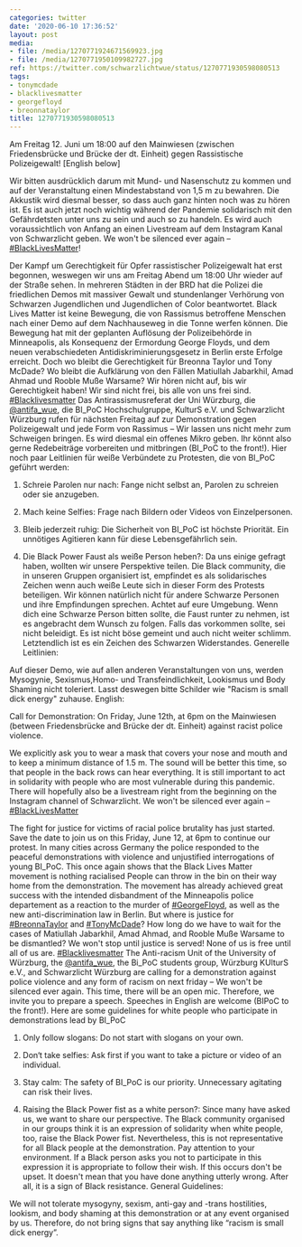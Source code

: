 ```yaml
---
categories: twitter
date: '2020-06-10 17:36:52'
layout: post
media:
- file: /media/1270771924671569923.jpg
- file: /media/1270771950109982727.jpg
ref: https://twitter.com/schwarzlichtwue/status/1270771930598080513
tags:
- tonymcdade
- blacklivesmatter
- georgefloyd
- breonnataylor
title: 1270771930598080513
---
```

Am Freitag 12. Juni um 18:00 auf den Mainwiesen (zwischen Friedensbrücke und Brücke der dt. Einheit) gegen Rassistische Polizeigewalt! 
[English below]

Wir bitten ausdrücklich darum mit Mund- und Nasenschutz zu kommen und auf der Veranstaltung einen Mindestabstand von 1,5 m zu bewahren. Die Akkustik wird diesmal besser, so dass auch ganz hinten noch was zu hören ist.
Es ist auch jetzt noch wichtig während der Pandemie solidarisch mit den Gefährdetsten unter uns zu sein und auch so zu handeln. Es wird auch voraussichtlich von Anfang an einen Livestream auf dem Instagram Kanal von Schwarzlicht geben.
We won't be silenced ever again – [#BlackLivesMatter](/t/blacklivesmatter)!

Der Kampf um Gerechtigkeit für Opfer rassistischer Polizeigewalt hat erst begonnen, weswegen wir uns am Freitag Abend um 18:00 Uhr wieder auf der Straße sehen.
In mehreren Städten in der BRD hat die Polizei die friedlichen Demos mit massiver Gewalt und stundenlanger Verhörung von Schwarzen Jugendlichen und Jugendlichen of Color beantwortet.
Black Lives Matter ist keine Bewegung, die von Rassismus betroffene Menschen nach einer Demo auf dem Nachhauseweg in die Tonne werfen können. Die Bewegung hat mit der geplanten Auflösung der Polizeibehörde in Minneapolis, als Konsequenz der Ermordung George Floyds, und dem neuen verabschiedeten Antidiskriminierungsgesetz in Berlin erste Erfolge erreicht. Doch wo bleibt die Gerechtigkeit für Breonna Taylor und Tony McDade? Wo bleibt die Aufklärung von den Fällen Matiullah Jabarkhil, Amad Ahmad und Rooble Muße Warsame?
Wir hören nicht auf, bis wir Gerechtigkeit haben! Wir sind nicht frei, bis alle von uns frei sind. [#Blacklivesmatter](/t/blacklivesmatter)
Das Antirassismusreferat der Uni Würzburg, die [@antifa_wue](https://twitter.com/antifa_wue), die BI_PoC Hochschulgruppe, KulturS e.V. und Schwarzlicht Würzburg rufen für nächsten Freitag auf zur Demonstration gegen Polizeigewalt und jede Form von Rassimus – Wir lassen uns nicht mehr zum Schweigen bringen.
Es wird diesmal ein offenes Mikro geben. Ihr könnt also gerne Redebeiträge vorbereiten und mitbringen (BI_PoC to the front!).
Hier noch paar Leitlinien für weiße Verbündete zu Protesten, die von BI_PoC geführt werden:

1. Schreie Parolen nur nach: Fange nicht selbst an, Parolen zu schreien oder sie anzugeben.

2. Mach keine Selfies: Frage nach Bildern oder Videos von Einzelpersonen.

3. Bleib 
 jederzeit ruhig: Die Sicherheit von BI_PoC ist höchste Priorität. Ein unnötiges Agitieren kann für diese Lebensgefährlich sein. 

4. Die Black Power Faust als weiße Person heben?: Da uns einige gefragt haben, wollten wir unsere Perspektive teilen.
Die Black community, die in unseren Gruppen organisiert ist, empfindet es als solidarisches Zeichen wenn auch weiße Leute sich in dieser Form des Protests beteiligen.
Wir können natürlich nicht für andere Schwarze Personen und ihre Empfindungen sprechen. Achtet auf eure Umgebung. Wenn dich eine Schwarze Person bitten sollte, die Faust runter zu nehmen, ist es angebracht dem Wunsch zu folgen.
Falls das vorkommen sollte, sei nicht beleidigt. Es ist nicht böse gemeint und auch nicht weiter schlimm. Letztendlich ist es ein Zeichen des Schwarzen Widerstandes.
Generelle Leitlinien: 

Auf dieser Demo, wie auf allen anderen Veranstaltungen von uns, werden Mysogynie, Sexismus,Homo- und Transfeindlichkeit, Lookismus und Body Shaming nicht toleriert. Lasst deswegen bitte Schilder wie "Racism is small dick energy" zuhause.
English: 

Call for Demonstration: On Friday, June 12th, at 6pm on the Mainwiesen (between Friedensbrücke and Brücke der dt. Einheit) against racist police violence.



We explicitly ask you to wear a mask that covers your nose and mouth and to keep a minimum distance of 1.5 m. 
The sound will be better this time, so that people in the back rows can hear everything. It is still important to act in solidarity with people who are most vulnerable during this pandemic.
There will hopefully also be a livestream right from the beginning on the Instagram channel of Schwarzlicht.
We won't be silenced ever again – [#BlackLivesMatter](/t/blacklivesmatter) 

The fight for justice for victims of racial police brutality has just started. Save the date to join us on this Friday, June 12, at 6pm to continue our protest. In many cities across Germany the police responded to the peaceful demonstrations with violence and unjustified interrogations of young BI_PoC. This once again shows that the Black Lives Matter movement is nothing racialised People can throw in the bin on their way home from the demonstration.
The movement has already achieved great success with the intended disbandment of the Minneapolis police departement as a reaction to the murder of [#GeorgeFloyd](/t/georgefloyd), as well as the new anti-discrimination law in Berlin. But where is justice for [#BreonnaTaylor](/t/breonnataylor) and [#TonyMcDade](/t/tonymcdade)?
How long do we have to wait for the cases of Matiullah Jabarkhil, Amad Ahmad, and Rooble Muße Warsame to be dismantled? We won't stop until justice is served! None of us is free until all of us are. [#Blacklivesmatter](/t/blacklivesmatter)
The Anti-racism Unit of the University of Würzburg, the [@antifa_wue](https://twitter.com/antifa_wue), the Bi_PoC students group, Würzburg KUlturS e.V., and Schwarzlicht Würzburg are calling for a demonstration against police violence and any form of racism on next friday – We won't be silenced ever again.
This time, there will be an open mic. Therefore, we invite you to prepare a speech. Speeches in English are welcome (BIPoC to the front!).
Here are some guidelines for white people who participate in demonstrations lead by BI_PoC

1. Only follow slogans: Do not start with slogans on your own. 

2. Don‘t take selfies: Ask first if you want to take a picture or video of an individual.

3. Stay calm: The 
 safety of BI_PoC is our priority. Unnecessary agitating can risk their lives. 

4. Raising the Black Power fist as a white person?: Since many have asked us, we want to share our perspective.
The Black community organised in our groups think it is an expression of solidarity when white people, too, raise the Black Power fist. Nevertheless, this is not representative for all Black people at the demonstration. Pay attention to your environment.
If a Black person asks you not to participate in this expression it is appropriate to follow their wish. If this occurs don't be upset. It doesn't mean that you have done anything utterly wrong. After all, it is a sign of Black resistance.
General Guidelines:

We will not tolerate mysogyny, sexism, anti-gay and -trans hostilities, lookism, and body shaming at this demonstration or at any event organised by us. Therefore, do not bring signs that say anything like “racism is small dick energy”.